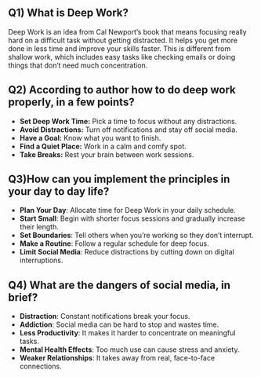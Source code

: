 ## Q1) What is Deep Work?

Deep Work is an idea from Cal Newport’s book that means focusing really hard on a difficult task without getting distracted. It helps you get more done in less time and improve your skills faster. This is different from shallow work, which includes easy tasks like checking emails or doing things that don’t need much concentration.

## Q2) According to author how to do deep work properly, in a few points?

- **Set Deep Work Time:** Pick a time to focus without any distractions.
- **Avoid Distractions:** Turn off notifications and stay off social media.
- **Have a Goal:** Know what you want to finish.
- **Find a Quiet Place:** Work in a calm and comfy spot.
- **Take Breaks:** Rest your brain between work sessions.

## Q3)How can you implement the principles in your day to day life?

- **Plan Your Day**: Allocate time for Deep Work in your daily schedule.
- **Start Small**: Begin with shorter focus sessions and gradually increase their length.
- **Set Boundaries**: Tell others when you’re working so they don’t interrupt.
- **Make a Routine**: Follow a regular schedule for deep focus.
- **Limit Social Media**: Reduce distractions by cutting down on digital interruptions.

## Q4) What are the dangers of social media, in brief?
- **Distraction**: Constant notifications break your focus.
- **Addiction**: Social media can be hard to stop and wastes time.
- **Less Productivity**: It makes it harder to concentrate on meaningful tasks.
- **Mental Health Effects**: Too much use can cause stress and anxiety.
- **Weaker Relationships**: It takes away from real, face-to-face connections.

